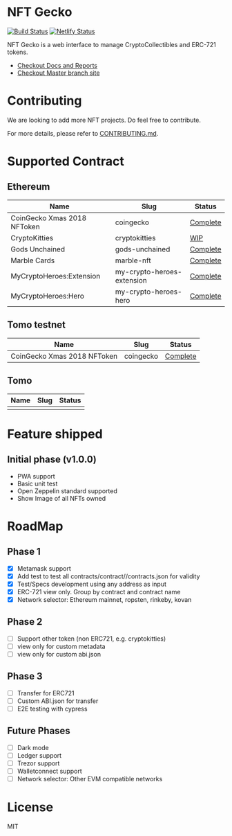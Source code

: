 # NFT Gecko

[![Build Status](https://travis-ci.org/coingecko/nftgecko.svg?branch=master)](https://travis-ci.org/coingecko/nftgecko)
[![Netlify Status](https://api.netlify.com/api/v1/badges/08b82cd8-2d1f-4e5c-a921-cdec960554bd/deploy-status)](https://app.netlify.com/sites/nftgecko/deploys)

NFT Gecko is a web interface to manage CryptoCollectibles and ERC-721 tokens.

- [Checkout Docs and Reports](https://coingecko.github.io/nftgecko/)
- [Checkout Master branch site](https://nft-manager.netlify.com)

# Contributing

We are looking to add more NFT projects. Do feel free to contribute.

For more details, please refer to [CONTRIBUTING.md](CONTRIBUTING.md).

# Supported Contract

## Ethereum

| Name                        | Slug                       | Status                                                                 |
| --------------------------- | -------------------------- | ---------------------------------------------------------------------- |
| CoinGecko Xmas 2018 NFToken | coingecko                  | [Complete](src/contracts/contract/ethereum/coingecko)                  |
| CryptoKitties               | cryptokitties              | [WIP](src/contracts/contract/ethereum/cryptokitties)                   |
| Gods Unchained              | gods-unchained             | [Complete](src/contracts/contract/ethereum/gods-unchained)             |
| Marble Cards                | marble-nft                 | [Complete](src/contracts/contract/ethereum/marble-nft)                 |
| MyCryptoHeroes:Extension    | my-crypto-heroes-extension | [Complete](src/contracts/contract/ethereum/my-crypto-heroes-extension) |
| MyCryptoHeroes:Hero         | my-crypto-heroes-hero      | [Complete](src/contracts/contract/ethereum/my-crypto-heroes-hero)      |

## Tomo testnet

| Name                        | Slug      | Status                                                         |
| --------------------------- | --------- | -------------------------------------------------------------- |
| CoinGecko Xmas 2018 NFToken | coingecko | [Complete](src/contracts/contract/tomochain_testnet/coingecko) |

## Tomo

| Name | Slug | Status |
| ---- | ---- | ------ |
|      |      |        |

# Feature shipped

## Initial phase (v1.0.0)

- PWA support
- Basic unit test
- Open Zeppelin standard supported
- Show Image of all NFTs owned

# RoadMap

## Phase 1

- [x] Metamask support
- [x] Add test to test all contracts/contract/<nft>/contracts.json for validity
- [x] Test/Specs development using any address as input
- [x] ERC-721 view only. Group by contract and contract name
- [x] Network selector: Ethereum mainnet, ropsten, rinkeby, kovan

## Phase 2

- [ ] Support other token (non ERC721, e.g. cryptokitties)
- [ ] view only for custom metadata
- [ ] view only for custom abi.json

## Phase 3

- [ ] Transfer for ERC721
- [ ] Custom ABI.json for transfer
- [ ] E2E testing with cypress

## Future Phases

- [ ] Dark mode
- [ ] Ledger support
- [ ] Trezor support
- [ ] Walletconnect support
- [ ] Network selector: Other EVM compatible networks

# License

MIT
